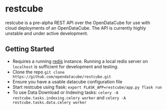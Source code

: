 restcube
===========

restcube is a pre-alpha REST API over the OpenDataCube for use with cloud deployments of an OpenDataCube. The API is currently highly unstable and under active development.

## Getting Started
* Requires a running [redis](https://redis.io/) instance. Running a local redis server on `localhost` is sufficient for development and testing.
* Clone the repo `git clone https://github.com/opendatacube/restcube.git`
* Ensure you have a usable datacube configuration file
* Start restcube using flask: `export FLASK_APP=restcube/app.py flask run`
* To use Data Download or Indexing tasks: `celery -A restcube.tasks.indexing.celery worker` and `celery -A restcube.tasks.data.celery worker`
